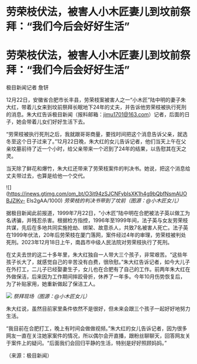 # 劳荣枝伏法，被害人小木匠妻儿到坟前祭拜：“我们今后会好好生活”

# 劳荣枝伏法，被害人小木匠妻儿到坟前祭拜：“我们今后会好好生活”

极目新闻记者 詹钘

12月22日，安徽省合肥市长丰县，劳荣枝案被害人之一“小木匠”陆中明的妻子朱大红，带着儿女来到坟前祭拜长眠地下24年的丈夫，并告诉他劳荣枝被执行死刑的消息。朱大红告诉极目新闻（报料邮箱：jimu1701@163.com）记者，后面的日子，她会带着儿女们好好生活下去。

“劳荣枝被执行死刑之后，我就跟哥哥商量，要找时间把这个消息告诉父亲，就选冬至这个日子过来了。”12月22日晚，朱大红的女儿告诉记者，他们当天上午在父亲坟墓前待了近一个小时，给父亲带来一个迟到了24年的结果，以告慰其在天之灵。

当天除了鲜花和爆竹，朱大红还带来了劳荣枝案件的判决书。她说，把这个消息给丈夫带过去，也算是给他一个交代。

![](https://inews.gtimg.com/om_bt/O3it94zSJCNFybIsXK1h4g9bQbfNsmAUOBJZlKv-
EIs2gAA/1000) _劳荣枝的判决书带到了坟前（图源：@小木匠女儿）_

据极目新闻此前报道，1999年7月22日，“小木匠”陆中明在合肥被法子英以做工为名诱骗，并残忍杀害。根据检方指控，1996年至1999年间，法子英与女友劳荣枝共谋，先后在多地共同实施抢劫、绑架、故意杀人，共致7名被害人死亡。法子英在1999年伏法，20年后劳荣枝在厦门落网，案件经过4年的审理，劳荣枝被判处死刑。2023年12月18日上午，南昌市中级人民法院对劳荣枝执行了死刑。

在丈夫去世的这二十多年里，朱大红独自一人带大三个孩子，非常艰苦。“这些年孩子长大了，就感觉自己的辛苦没有白费，很欣慰。”朱大红告诉记者，如今大儿子在外打工，二儿子已经娶妻生子，女儿也在合肥有了自己的工作。前两年朱大红在外做保洁，后来因为工作期间摔跤骨折，休养了一年多。今年10月伤势恢复后，为了补贴家用，她重新做起了保洁工人。

![](https://inews.gtimg.com/om_bt/OnvvwbR0CrXaPs9corVRdYI8GxWJipwCbJybQmoVp_HfkAA/1000)
_祭拜现场（图源：@小木匠女儿）_

朱大红说，虽然目前家里条件依然不是很好，但未来会跟三个孩子一起好好地努力生活。

“我目前在合肥打工，晚上有时间会做做视频。”朱大红的女儿告诉记者，因为很多网友一直在关注她家案件的情况，所以偶尔会开直播，跟粉丝聊聊天，回答网友关于案件上的疑问。“后面我们会回归平静的生活，特别是好好照顾妈妈。”

（来源：极目新闻）

